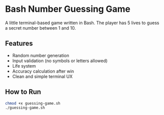 # Bash Number Guessing Game

A little terminal-based game written in Bash. The player has 5 lives to guess a secret number between 1 and 10.

## Features

- Random number generation
- Input validation (no symbols or letters allowed)
- Life system
- Accuracy calculation after win
- Clean and simple terminal UX

## How to Run

```bash
chmod +x guessing-game.sh
./guessing-game.sh
```
